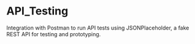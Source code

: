 # API_Testing
Integration with Postman to run API tests using JSONPlaceholder, a fake REST API for testing and prototyping.
